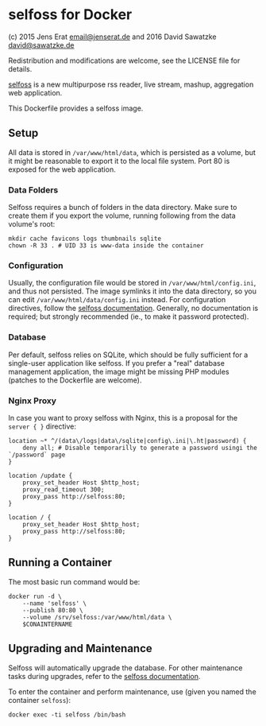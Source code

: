 # selfoss for Docker

(c) 2015 Jens Erat <email@jenserat.de> and 2016 David Sawatzke <david@sawatzke.de>

Redistribution and modifications are welcome, see the LICENSE file for details.

[selfoss](http://selfoss.aditu.de/) is a new multipurpose rss reader, live stream, mashup, aggregation web application.

This Dockerfile provides a selfoss image.

## Setup

All data is stored in `/var/www/html/data`, which is persisted as a volume, but it might be reasonable to export it to the local file system. Port 80 is exposed for the web application.

### Data Folders

Selfoss requires a bunch of folders in the data directory. Make sure to create them if you export the volume, running following from the data volume's root:

    mkdir cache favicons logs thumbnails sqlite
    chown -R 33 . # UID 33 is www-data inside the container

### Configuration

Usually, the configuration file would be stored in `/var/www/html/config.ini`, and thus not persisted. The image symlinks it into the data directory, so you can edit `/var/www/html/data/config.ini` instead. For configuration directives, follow the [selfoss documentation](http://selfoss.aditu.de/#documentation). Generally, no documentation is required; but strongly recommended (ie., to make it password protected).

### Database

Per default, selfoss relies on SQLite, which should be fully sufficient for a single-user application like selfoss. If you prefer a "real" database management application, the image might be missing PHP modules (patches to the Dockerfile are welcome).

### Nginx Proxy

In case you want to proxy selfoss with Nginx, this is a proposal for the `server { }` directive:

    location ~* ^/(data\/logs|data\/sqlite|config\.ini|\.ht|password) {
        deny all; # Disable temporarilly to generate a password usingi the `/password` page
    }

    location /update {
        proxy_set_header Host $http_host;
        proxy_read_timeout 300;
        proxy_pass http://selfoss:80;
    }

    location / {
        proxy_set_header Host $http_host;
        proxy_pass http://selfoss:80;
    }


## Running a Container

The most basic run command would be:

    docker run -d \
    	--name 'selfoss' \
    	--publish 80:80 \
    	--volume /srv/selfoss:/var/www/html/data \
    	$CONAINTERNAME

## Upgrading and Maintenance

Selfoss will automatically upgrade the database. For other maintenance tasks during upgrades, refer to the [selfoss documentation](http://selfoss.aditu.de/#documentation).

To enter the container and perform maintenance, use (given you named the container `selfoss`):

    docker exec -ti selfoss /bin/bash
